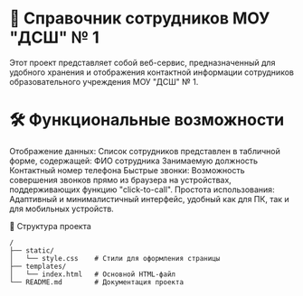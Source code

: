 # 📖 Справочник сотрудников МОУ "ДСШ" № 1
Этот проект представляет собой веб-сервис, предназначенный для удобного хранения и отображения контактной информации сотрудников образовательного учреждения МОУ "ДСШ" № 1.

# 🛠️ Функциональные возможности
Отображение данных: Список сотрудников представлен в табличной форме, содержащей:
ФИО сотрудника
Занимаемую должность
Контактный номер телефона
Быстрые звонки: Возможность совершения звонков прямо из браузера на устройствах, поддерживающих функцию "click-to-call".
Простота использования: Адаптивный и минималистичный интерфейс, удобный как для ПК, так и для мобильных устройств.

📂 Структура проекта


```
/
├── static/
│   └── style.css    # Стили для оформления страницы
├── templates/
│   └── index.html   # Основной HTML-файл
└── README.md        # Документация проекта
```
